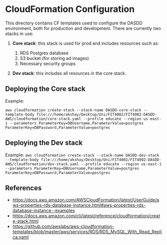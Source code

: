 # CloudFormation Configuration

This directory contains CF templates used to configure the DASDD environment, both for production and development. There
are currently two stacks in use:

1. **Core stack**: this stack is used for prod and includes resources such as:
    1. RDS Postgres database
    2. S3 bucket (for storing ad images)
    3. Necessary security groups

2. **Dev stack**: this includes all resources in the core stack.

## Deploying the Core stack

Example:

`aws cloudformation create-stack --stack-name DASDD-core-stack --template-body file:///home/akshay/Desktop/Uni/FIT4002/FIT4002-DASDD-AWS/cloudformation/core-stack.yaml --profile educate --region us-east-1 --parameters ParameterKey=DBUsername,ParameterValue=postgres ParameterKey=DBPassword,ParameterValue=postgres
`

## Deploying the Dev stack

Example:
`aws cloudformation create-stack --stack-name DASDD-dev-stack --template-body file:///home/akshay/Desktop/Uni/FIT4002/FIT4002-DASDD-AWS/cloudformation/dev-stack.yaml --profile educate --region us-east-1 --parameters ParameterKey=DBUsername,ParameterValue=postgres ParameterKey=DBPassword,ParameterValue=postgres
`

## References

- https://docs.aws.amazon.com/AWSCloudFormation/latest/UserGuide/aws-properties-rds-database-instance.html#aws-properties-rds-database-instance--examples
- https://docs.aws.amazon.com/cli/latest/reference/cloudformation/create-stack.html
- https://github.com/awslabs/aws-cloudformation-templates/blob/master/aws/services/RDS/RDS_MySQL_With_Read_Replica.yaml
